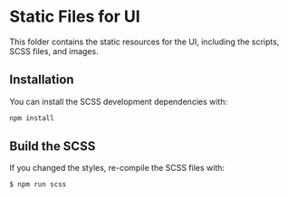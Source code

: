 # Static Files for UI

This folder contains the static resources for the UI, including the scripts, SCSS files, and images. 

## Installation

You can install the SCSS development dependencies with:

```bash
npm install
```

## Build the SCSS

If you changed the styles, re-compile the SCSS files with:

```bash
$ npm run scss
```

